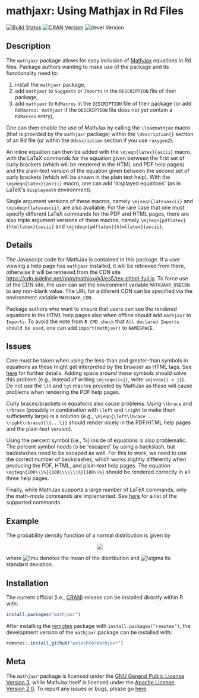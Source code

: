 mathjaxr: Using Mathjax in Rd Files
===================================

[![Build Status](https://travis-ci.org/wviechtb/mathjaxr.svg?branch=master)](https://travis-ci.org/wviechtb/mathjaxr)
[![CRAN Version](https://www.r-pkg.org/badges/version/mathjaxr)](https://CRAN.R-project.org/package=mathjaxr)
![devel Version](https://img.shields.io/badge/devel-1.1--0-brightgreen.svg)

## Description

The `mathjaxr` package allows for easy inclusion of [MathJax](https://www.mathjax.org/) equations in Rd files. Package authors wanting to make use of the package and its functionality need to:

1. install the `mathjaxr` package,
2. add `mathjaxr` to `Suggests` or `Imports` in the `DESCRIPTION` file of their package,
3. add `mathjaxr` to `RdMacros` in the `DESCRIPTION` file of their package (or add `RdMacros: mathjaxr` if the `DESCRIPTION` file does not yet contain a `RdMacros` entry),

One can then enable the use of MathJax by calling the `\loadmathjax` macro (that is provided by the `mathjaxr` package) within the `\description{}` section of an Rd file (or within the `@description` section if you use `roxygen2`).

An inline equation can then be added with the `\mjeqn{latex}{ascii}` macro, with the LaTeX commands for the equation given between the first set of curly brackets (which will be rendered in the HTML and PDF help pages) and the plain-text version of the equation given between the second set of curly brackets (which will be shown in the plain text help). With the `\mjdeqn{latex}{ascii}` macro, one can add 'displayed equations' (as in LaTeX's `displaymath` environment).

Single argument versions of these macros, namely `\mjseqn{latexascii}` and `\mjsdeqn{latexascii}`, are also available. For the rare case that one must specify different LaTeX commands for the PDF and HTML pages, there are also triple argument versions of these macros, namely `\mjteqn{pdflatex}{htmllatex}{ascii}` and `\mjtdeqn{pdflatex}{htmllatex}{ascii}`.

## Details

The Javascript code for MathJax is contained in this package. If a user viewing a help page has `mathjaxr` installed, it will be retrieved from there, otherwise it will be retrieved from the CDN site https://cdn.jsdelivr.net/npm/mathjax@3/es5/tex-chtml-full.js. To force use of the CDN site, the user can set the environment variable `MATHJAXR_USECDN` to any non-blank value. The URL for a diferent CDN can be specified via the environment variable `MATHJAXR_CDN`.

Package authors who want to ensure that users can see the rendered equations in the HTML help pages also when offline should add `mathjaxr` to `Imports`. To avoid the note from `R CMD check` that `All declared Imports should be used`, one can add `import(mathjaxr)` to `NAMESPACE`.

## Issues

Care must be taken when using the less-than and greater-than symbols in equations as these might get interpreted by the browser as HTML tags. See [here](https://docs.mathjax.org/en/latest/input/tex/html.html) for further details. Adding space around these symbols should solve this problem (e.g., instead of writing `\mjseqn{i<j}`, write `\mjseqn{i < j}`). Do not use the `\lt` and `\gt` macros provided by MathJax as these will cause problems when rendering the PDF help pages.

Curly braces/brackets in equations also cause problems. Using `\lbrace` and `\rbrace` (possibly in combination with `\left` and `\right` to make them sufficiently large) is a solution (e.g., `\mjeqn{\left\lbrace ... \right\rbrace}{\{...\}}` should render nicely in the PDF/HTML help pages and the plain-text version).

Using the percent symbol (i.e., %) inside of equations is also problematic. The percent symbol needs to be 'escaped' by using a backslash, but backslashes need to be escaped as well. For this to work, we need to use the correct number of backslashes, which works slightly differently when producing the PDF, HTML, and plain-text help pages. The equation `\mjteqn{100\\\%}{100\\\\\\\%}{100\\%}` should be rendered correctly in all three help pages.

Finally, while MathJax supports a large number of LaTeX commands, only the math-mode commands are implemented. See [here](https://docs.mathjax.org/en/latest/input/tex/macros/index.html) for a list of the supported commands.

## Example

The probability density function of a normal distribution is given by

<p align="center">
<img src="https://render.githubusercontent.com/render/math?math=%5CLarge%20f(x)%20%3D%20%5Cfrac%7B1%7D%7B%5Csqrt%7B2%5Cpi%7D%20%5Csigma%7D%20e%5E%7B-%5Cfrac%7B1%7D%7B2%7D%5Cleft(%5Cfrac%7Bx-%5Cmu%7D%7B%5Csigma%7D%5Cright)%5E2%7D%2C">
</p>

where ![\mu](https://render.githubusercontent.com/render/math?math=%5Cmu) denotes the mean of the distribution and ![\sigma](https://render.githubusercontent.com/render/math?math=%5Csigma) its standard deviation.

## Installation

The current official (i.e., [CRAN](https://cran.r-project.org/package=mathjaxr)) release can be installed directly within R with:

```r
install.packages("mathjaxr")
```

After installing the [remotes](https://cran.r-project.org/package=remotes) package with ```install.packages("remotes")```, the development version of the `mathjaxr` package can be installed with:

```r
remotes::install_github("wviechtb/mathjaxr")
```

## Meta

The `mathjaxr` package is licensed under the [GNU General Public License Version 3](https://www.gnu.org/licenses/gpl-3.0.txt), while MathJax itself is licensed under the [Apache License, Version 2.0](https://github.com/mathjax/MathJax/blob/master/LICENSE). To report any issues or bugs, please go [here](https://github.com/wviechtb/mathjaxr/issues).
